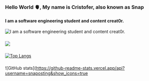 ### Hello World 🫀, My name is Cristofer, also known as Snap
#### I am a software engineering student and content creat0r.
![I am a software engineering student and content creat0r.](https://i.pinimg.com/originals/a9/a5/06/a9a506f60a6f35d3de9ccc0b1cb6332c.gif)
###
![](https://komarev.com/ghpvc/?username=snaposting&color=red)
###
[![Top Langs](https://github-readme-stats.vercel.app/api/top-langs/?username=snaposting)](https://github.com/anuraghazra/github-readme-stats)
###
![GitHub stats](https://github-readme-stats.vercel.app/api?username=snaposting&show_icons=true
